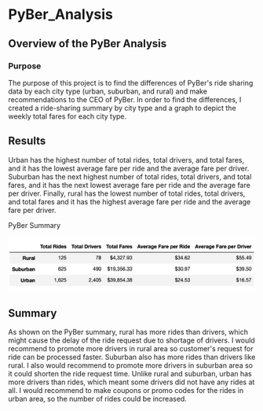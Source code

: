 # PyBer_Analysis
## Overview of the PyBer Analysis
### Purpose
The purpose of this project is to find the differences of PyBer's ride sharing data by each city type (urban, suburban, and rural) and make recommendations to the CEO of PyBer. In order to find the differences, I created a ride-sharing summary by city type and a graph to depict the weekly total fares for each city type. 


## Results
Urban has the highest number of total rides, total drivers, and total fares, and it has the lowest average fare per ride and the average fare per driver. Suburban has the next highest number of total rides, total drivers, and total fares, and it has the next lowest average fare per ride and the average fare per driver. Finally, rural has the lowest number of total rides, total drivers, and total fares and it has the highest average fare per ride and the average fare per driver. 

PyBer Summary

![pyber_summary](Resources/pyber_summary.png)
	
## Summary

As shown on the PyBer summary, rural has more rides than drivers, which might cause the delay of the ride request due to shortage of drivers. I would recommend to promote more drivers in rural area so customer's request for ride can be processed faster. Suburban also has more rides than drivers like rural. I also would recommend to promote more drivers in suburban area so it could shorten the ride request time. Unlike rural and suburban, urban has more drivers than rides, which meant some drivers did not have any rides at all. I would recommend to make coupons or promo codes for the rides in urban area, so the number of rides could be increased.  

